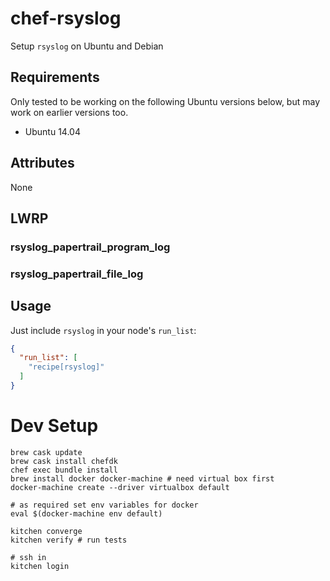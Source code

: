 # chef-rsyslog

Setup `rsyslog` on Ubuntu and Debian

## Requirements

Only tested to be working on the following Ubuntu versions below, but may work on earlier versions too.

- Ubuntu 14.04

## Attributes

None

## LWRP

### rsyslog_papertrail_program_log

### rsyslog_papertrail_file_log

## Usage

Just include `rsyslog` in your node's `run_list`:

```json
{
  "run_list": [
    "recipe[rsyslog]"
  ]
}
```

# Dev Setup

```
brew cask update
brew cask install chefdk
chef exec bundle install
brew install docker docker-machine # need virtual box first
docker-machine create --driver virtualbox default

# as required set env variables for docker
eval $(docker-machine env default)

kitchen converge
kitchen verify # run tests

# ssh in
kitchen login
```
